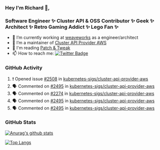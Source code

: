 ### Hey I'm Richard 👋, 

<h3 align="left">Software Engineer ✨ Cluster API & OSS Contributor ✨ Geek ✨ Architect ✨ Retro Gaming Addict ✨ Lego Fan ✨</h3>

- 🔭 I’m currently working at [weaveworks](https://github.com/weaveworks) as a engineer/architect
- 👯 I’m a maintainer of [Cluster API Provider AWS](https://github.com/kubernetes-sigs/cluster-api-provider-aws)
- 💬 I'm reading [Patch & Tweak](https://bjooks.com/products/patch-tweak-exploring-modular-synthesis)
- 📫 How to reach me: [![Twitter Badge](https://img.shields.io/badge/-@fruit_case-00acee?style=flat&logo=Twitter&logoColor=white)](https://twitter.com/intent/follow?screen_name=fruit_case "Follow on Twitter")

### GitHub Activity 

<!--START_SECTION:activity-->
1. ❗️ Opened issue [#2508](https://github.com/kubernetes-sigs/cluster-api-provider-aws/issues/2508) in [kubernetes-sigs/cluster-api-provider-aws](https://github.com/kubernetes-sigs/cluster-api-provider-aws)
2. 🗣 Commented on [#2495](https://github.com/kubernetes-sigs/cluster-api-provider-aws/issues/2495) in [kubernetes-sigs/cluster-api-provider-aws](https://github.com/kubernetes-sigs/cluster-api-provider-aws)
3. 🗣 Commented on [#2274](https://github.com/kubernetes-sigs/cluster-api-provider-aws/issues/2274) in [kubernetes-sigs/cluster-api-provider-aws](https://github.com/kubernetes-sigs/cluster-api-provider-aws)
4. 🗣 Commented on [#2495](https://github.com/kubernetes-sigs/cluster-api-provider-aws/issues/2495) in [kubernetes-sigs/cluster-api-provider-aws](https://github.com/kubernetes-sigs/cluster-api-provider-aws)
5. 🗣 Commented on [#2495](https://github.com/kubernetes-sigs/cluster-api-provider-aws/issues/2495) in [kubernetes-sigs/cluster-api-provider-aws](https://github.com/kubernetes-sigs/cluster-api-provider-aws)
<!--END_SECTION:activity-->

### GitHub Stats

[![Anurag's github stats](https://github-readme-stats.vercel.app/api?username=richardcase&count_private=true&show_icons=true)](https://github.com/anuraghazra/github-readme-stats)

[![Top Langs](https://github-readme-stats.vercel.app/api/top-langs/?username=richardcase&hide=html&layout=compact)](https://github.com/anuraghazra/github-readme-stats)
